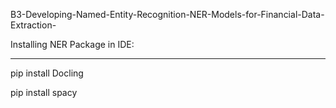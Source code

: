 B3-Developing-Named-Entity-Recognition-NER-Models-for-Financial-Data-Extraction-

Installing NER Package in IDE:

---

pip install Docling

pip install spacy

